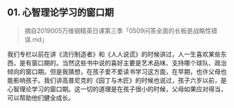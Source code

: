 ## 01. 心智理论学习的窗口期
> 摘自2019005万维钢精英日课第三季「0509问答全面的长板是战略性错误.md」

我们专栏以前在讲《流行制造者》和《人人说谎》的时候讲过，人一生喜欢某些东西，是有窗口期的。当然这些书中说的喜好主要是艺术品味、支持哪个球队、政治倾向的窗口期。但是我猜想，在孩子爱不爱读书学习这方面，在早期，也许父母也能影响孩子。我们讲高普尼克的《园丁与木匠》的时候也说过，孩子六岁以前，是心智理论学习的窗口期。这一切的道理是在孩子很小的时候，父母如果应对得当，可以帮助他们健全成长。


